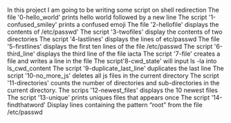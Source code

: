 In this project I am going to be writing some script on shell redirection
The file '0-hello_world' prints hello world followed by a new line
The script '1-confused_smiley' prints a confused emoji
The file '2-hellofile' displays the contents of /etc/passwd' 
The script '3-twofiles' display the contents of two directories
The script '4-lastlines' displays the lines of etc/passwd
The file '5-firstlines' displays the first ten lines of the file /etc/passwd
The script  '6-third_line' displays the third line of the file iacta
The script '7-file' creates a file and writes a line in the file
The script'8-cwd_state' will input ls -la into ls_cwd_content
The script '9-duplicate_last_line' duplicates the last line
The script '10-no_more_js' deletes all js files in the current directory
The script '11-directories' counts the number of directories and sub-directories in the current directory.
The scrips '12-newest_files' displays the 10 newest files
The script '13-unique' prints uniques files that appears once
The script '14-findthatword' Display lines containing the pattern “root” from the file /etc/passwd
